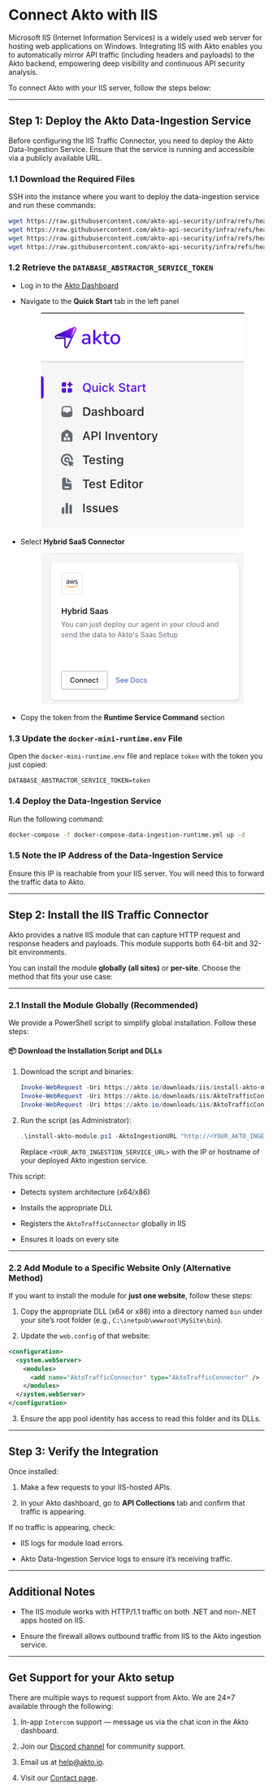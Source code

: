 # Connect Akto with IIS

Microsoft IIS (Internet Information Services) is a widely used web server for hosting web applications on Windows. Integrating IIS with Akto enables you to automatically mirror API traffic (including headers and payloads) to the Akto backend, empowering deep visibility and continuous API security analysis.

To connect Akto with your IIS server, follow the steps below:

----------

## Step 1: Deploy the Akto Data-Ingestion Service

Before configuring the IIS Traffic Connector, you need to deploy the Akto Data-Ingestion Service. Ensure that the service is running and accessible via a publicly available URL.

### 1.1 Download the Required Files

SSH into the instance where you want to deploy the data-ingestion service and run these commands:

```bash
wget https://raw.githubusercontent.com/akto-api-security/infra/refs/heads/feature/quick-setup/docker-compose-data-ingestion-runtime.yml
wget https://raw.githubusercontent.com/akto-api-security/infra/refs/heads/feature/quick-setup/data-ingestion-docker.env
wget https://raw.githubusercontent.com/akto-api-security/infra/refs/heads/feature/quick-setup/docker-mini-runtime.env
wget https://raw.githubusercontent.com/akto-api-security/infra/refs/heads/feature/quick-setup/watchtower.env

```

### 1.2 Retrieve the `DATABASE_ABSTRACTOR_SERVICE_TOKEN`

-   Log in to the [Akto Dashboard](https://app.akto.io/)
    
-   Navigate to the **Quick Start** tab in the left panel
    <figure><img src="../../.gitbook/assets/Quick-Start.png" alt=""><figcaption></figcaption></figure>
    
-   Select **Hybrid SaaS Connector**

    <figure><img src="../../.gitbook/assets/HybridSaaSConnector.png" alt=""><figcaption></figcaption></figure>
    
-   Copy the token from the **Runtime Service Command** section
    

### 1.3 Update the `docker-mini-runtime.env` File

Open the `docker-mini-runtime.env` file and replace `token` with the token you just copied:

```plaintext
DATABASE_ABSTRACTOR_SERVICE_TOKEN=token

```

### 1.4 Deploy the Data-Ingestion Service

Run the following command:

```bash
docker-compose -f docker-compose-data-ingestion-runtime.yml up -d

```

### 1.5 Note the IP Address of the Data-Ingestion Service

Ensure this IP is reachable from your IIS server. You will need this to forward the traffic data to Akto.

----------

## Step 2: Install the IIS Traffic Connector

Akto provides a native IIS module that can capture HTTP request and response headers and payloads. This module supports both 64-bit and 32-bit environments.

You can install the module **globally (all sites)** or **per-site**. Choose the method that fits your use case:

----------

### 2.1 Install the Module Globally (Recommended)

We provide a PowerShell script to simplify global installation. Follow these steps:

#### 📦 Download the Installation Script and DLLs

1.  Download the script and binaries:
    
    ```powershell
    Invoke-WebRequest -Uri https://akto.io/downloads/iis/install-akto-module.ps1 -OutFile install-akto-module.ps1
    Invoke-WebRequest -Uri https://akto.io/downloads/iis/AktoTrafficConnector_x64.dll -OutFile AktoTrafficConnector_x64.dll
    Invoke-WebRequest -Uri https://akto.io/downloads/iis/AktoTrafficConnector_x86.dll -OutFile AktoTrafficConnector_x86.dll
    
    ```
    
2.  Run the script (as Administrator):
    
    ```powershell
    .\install-akto-module.ps1 -AktoIngestionURL "http://<YOUR_AKTO_INGESTION_SERVICE_URL>"
    
    ```
    
    Replace `<YOUR_AKTO_INGESTION_SERVICE_URL>` with the IP or hostname of your deployed Akto ingestion service.
    

This script:

-   Detects system architecture (x64/x86)
    
-   Installs the appropriate DLL
    
-   Registers the `AktoTrafficConnector` globally in IIS
    
-   Ensures it loads on every site
    

----------

### 2.2 Add Module to a Specific Website Only (Alternative Method)

If you want to install the module for **just one website**, follow these steps:

1.  Copy the appropriate DLL (x64 or x86) into a directory named `bin` under your site’s root folder (e.g., `C:\inetpub\wwwroot\MySite\bin`).
    
2.  Update the `web.config` of that website:
    

```xml
<configuration>
  <system.webServer>
    <modules>
      <add name="AktoTrafficConnector" type="AktoTrafficConnector" />
    </modules>
  </system.webServer>
</configuration>

```

3.  Ensure the app pool identity has access to read this folder and its DLLs.
    

----------

## Step 3: Verify the Integration

Once installed:

1.  Make a few requests to your IIS-hosted APIs.
    
2.  In your Akto dashboard, go to **API Collections** tab and confirm that traffic is appearing.

If no traffic is appearing, check:

-   IIS logs for module load errors.
    
-   Akto Data-Ingestion Service logs to ensure it’s receiving traffic.
    

----------

## Additional Notes

-   The IIS module works with HTTP/1.1 traffic on both .NET and non-.NET apps hosted on IIS.
    
-   Ensure the firewall allows outbound traffic from IIS to the Akto ingestion service.
    

----------

## Get Support for your Akto setup

There are multiple ways to request support from Akto. We are 24×7 available through the following:

1.  In-app `Intercom` support — message us via the chat icon in the Akto dashboard.
    
2.  Join our [Discord channel](https://www.akto.io/community) for community support.
    
3.  Email us at [help@akto.io](mailto:help@akto.io).
    
4.  Visit our [Contact page](https://www.akto.io/contact-us).
    